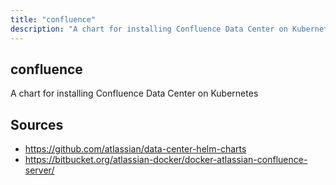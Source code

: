 ```yaml
---
title: "confluence"
description: "A chart for installing Confluence Data Center on Kubernetes"
---
```


## confluence

A chart for installing Confluence Data Center on Kubernetes

## Sources

- https://github.com/atlassian/data-center-helm-charts
- https://bitbucket.org/atlassian-docker/docker-atlassian-confluence-server/
